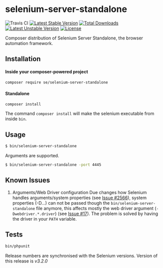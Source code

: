 # selenium-server-standalone

![Travis CI](https://travis-ci.org/sveneisenschmidt/selenium-server-standalone.svg?branch=master) [![Latest Stable Version](https://poser.pugx.org/se/selenium-server-standalone/v/stable)](https://packagist.org/packages/se/selenium-server-standalone) [![Total Downloads](https://poser.pugx.org/se/selenium-server-standalone/downloads)](https://packagist.org/packages/se/selenium-server-standalone) [![Latest Unstable Version](https://poser.pugx.org/se/selenium-server-standalone/v/unstable)](https://packagist.org/packages/se/selenium-server-standalone) [![License](https://poser.pugx.org/se/selenium-server-standalone/license)](https://packagist.org/packages/se/selenium-server-standalone)


Composer distribution of Selenium Server Standalone, the browser automation framework.

## Installation

#### Inside your composer-powered project
```bash
composer require se/selenium-server-standalone
```

#### Standalone

```bash
composer install
```

The command `composer install` will make the selenium executable from inside `bin`.

## Usage

```bash
$ bin/selenium-server-standalone
```

Arguments are supported.

```bash
$ bin/selenium-server-standalone -port 4445
```

## Known Issues

1. Arguments/Web Driver configuration
Due changes how Selenium handles arguments/system properties (see [Issue #2566](https://github.com/SeleniumHQ/selenium/issues/2566)), system properties (-D...) can not be passed though the `bin/selenium-server-standalone` file anymore, this affects mostly the web driver argument (`-Dwebdriver.*.driver`) (see [Issue #17](https://github.com/sveneisenschmidt/selenium-server-standalone/issues)). The problem is solved by having the driver in your `PATH` variable.

## Tests

```bash
bin/phpunit
```

Release numbers are synchronised with the Selenium versions.
Version of this release is *v3.2.0*

